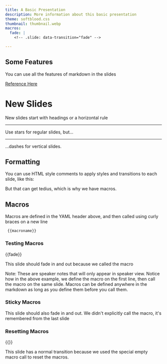 ```yaml
---
title: A Basic Presentation
description: More information about this basic presentation
theme: softblood.css
thumbnail: thumbnail.webp
macros:
  fade: |
    <!-- .slide: data-transition="fade" -->

---
```


<!-- Example presentation content below: -->
## Some Features

You can use all the features of markdown in the slides

[Reference Here](https://revealjs.com/markdown/)

# New Slides

New slides start with headings or a horizontal rule

***

Use stars for regular slides, but...

---

...dashes for vertical slides.

## Formatting

You can use HTML style comments to apply
styles and transitions to each slide, like this:

<!-- .slide: data-transition="slide-in fade-out" -->

But that can get tedius, which is why we have macros. 

## Macros
Macros are defined in the YAML header above, and then
called using curly braces on a new line
```macro
 {{macroname}}
```

### Testing Macros

{{fade}}

This slide should fade in and out because we called the macro

Note: These are speaker notes that will only appear in speaker view. 
Notice how in the above example, we define the macro on the first line,
then call the macro on the same slide.
Macros can be defined anywhere in the markdown as long as you define
them before you call them.


### Sticky Macros

This slide should also fade in and out. We didn't explicitly 
call the macro, it's remembered from the last slide

### Resetting Macros

{{}}

This slide has a normal transition because we used the special empty macro
call to reset the macros.

